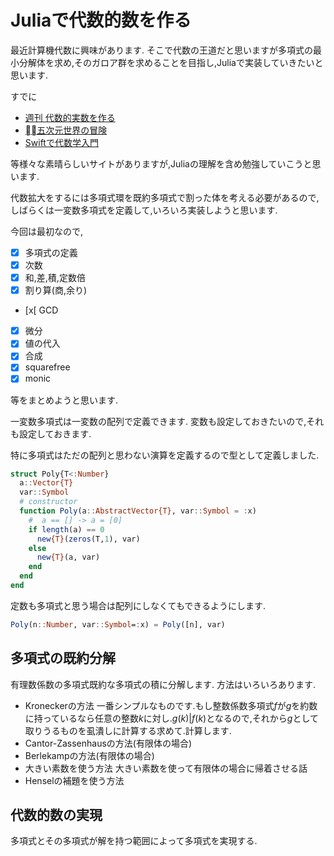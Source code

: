 # Juliaで代数的数を作る

最近計算機代数に興味があります.
そこで代数の王道だと思いますが多項式の最小分解体を求め,そのガロア群を求めることを目指し,Juliaで実装していきたいと思います.

すでに
- [週刊 代数的実数を作る](https://miz-ar.info/math/algebraic-real/)
- [五次元世界の冒険](http://ikumi.que.jp/blog/archives/252)
- [Swiftで代数学入門 ](https://qiita.com/taketo1024/items/bd356c59dc0559ee9a0b)

等様々な素晴らしいサイトがありますが,Juliaの理解を含め勉強していこうと思います.

代数拡大をするには多項式環を既約多項式で割った体を考える必要があるので,
しばらくは一変数多項式を定義して,いろいろ実装しようと思います.

今回は最初なので,

- [x] 多項式の定義
- [x] 次数
- [x] 和,差,積,定数倍
- [x] 割り算(商,余り)
- [x[ GCD
- [x] 微分
- [x] 値の代入
- [x] 合成
- [x] squarefree
- [x] monic

等をまとめようと思います.

一変数多項式は一変数の配列で定義できます.
変数も設定しておきたいので,それも設定しておきます.

特に多項式はただの配列と思わない演算を定義するので型として定義しました.

```julia
struct Poly{T<:Number}
  a::Vector{T}
  var::Symbol
  # constructor
  function Poly(a::AbstractVector{T}, var::Symbol = :x)
    #  a == [] -> a = [0]
    if length(a) == 0
      new{T}(zeros(T,1), var)
    else
      new{T}(a, var)
    end
  end
end
```

定数も多項式と思う場合は配列にしなくてもできるようにします.

```julia
Poly(n::Number, var::Symbol=:x) = Poly([n], var)
```


## 多項式の既約分解
有理数係数の多項式既約な多項式の積に分解します.
方法はいろいろあります.

- Kroneckerの方法
  一番シンプルなものです.もし整数係数多項式$f$が$g$を約数に持っているなら任意の整数$k$に対し.$g(k) | f(k)$となるので,それから$g$として取りうるものを虱潰しに計算する求めて.計算します.
- Cantor-Zassenhausの方法(有限体の場合)
- Berlekampの方法(有限体の場合)
- 大きい素数を使う方法
  大きい素数を使って有限体の場合に帰着させる話
- Henselの補題を使う方法

## 代数的数の実現
多項式とその多項式が解を持つ範囲によって多項式を実現する.
